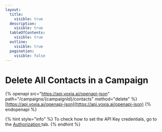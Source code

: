```yaml
---
layout:
  title:
    visible: true
  description:
    visible: true
  tableOfContents:
    visible: true
  outline:
    visible: true
  pagination:
    visible: false
---
```


# Delete All Contacts in a Campaign

{% openapi src="https://api.voxia.ai/openapi-json" path="/campaigns/{campaignId}/contacts" method="delete" %}
[https://api.voxia.ai/openapi-json](https://api.voxia.ai/openapi-json)
{% endopenapi %}

{% hint style="info" %}
To check how to set the API Key credentials, go to the [Authorization ](../authorization.md)tab.
{% endhint %}


